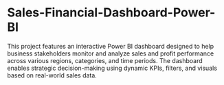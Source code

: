 # Sales-Financial-Dashboard-Power-BI
This project features an interactive Power BI dashboard designed to help business stakeholders monitor and analyze sales and profit performance across various regions, categories, and time periods. The dashboard enables strategic decision-making using dynamic KPIs, filters, and visuals based on real-world sales data.
